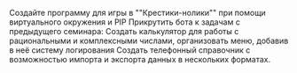 Создайте программу для игры в ""Крестики-нолики"" при помощи виртуального окружения и PIP
Прикрутить бота к задачам с предыдущего семинара:
Создать калькулятор для работы с рациональными и комплексными числами, организовать меню, добавив в неё систему логирования
Создать телефонный справочник с возможностью импорта и экспорта данных в нескольких форматах.
